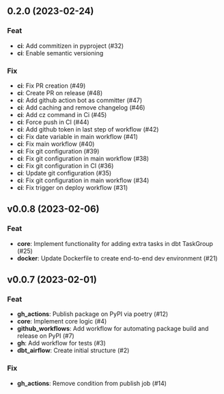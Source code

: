 ## 0.2.0 (2023-02-24)

### Feat

- **ci**: Add commitizen in pyproject (#32)
- **ci**: Enable semantic versioning

### Fix

- **ci**: Fix PR creation (#49)
- **ci**: Create PR on release (#48)
- **ci**: Add github action bot as committer (#47)
- **ci**: Add caching and remove changelog (#46)
- **ci**: Add cz command in Ci (#45)
- **ci**: Force push in CI (#44)
- **ci**: Add github token in last step of workflow (#42)
- **ci**: Fix date variable in main workflow (#41)
- **ci**: Fix main workflow (#40)
- **ci**: Fix git configuration (#39)
- **ci**: Fix git configuration in main workflow (#38)
- **ci**: Fix git configuration in CI (#36)
- **ci**: Update git configuration (#35)
- **ci**: Fix git configuration in main workflow (#34)
- **ci**: Fix trigger on deploy workflow (#31)

## v0.0.8 (2023-02-06)

### Feat

- **core**: Implement functionality for adding extra tasks in dbt TaskGroup (#25)
- **docker**: Update Dockerfile to create end-to-end dev environment (#21)

## v0.0.7 (2023-02-01)

### Feat

- **gh_actions**: Publish package on PyPI via poetry (#12)
- **core**: Implement core logic  (#4)
- **github_workflows**: Add workflow for automating package build and release on PyPI (#7)
- **gh**: Add workflow for tests (#3)
- **dbt_airflow**: Create initial structure (#2)

### Fix

- **gh_actions**: Remove condition from publish job (#14)
